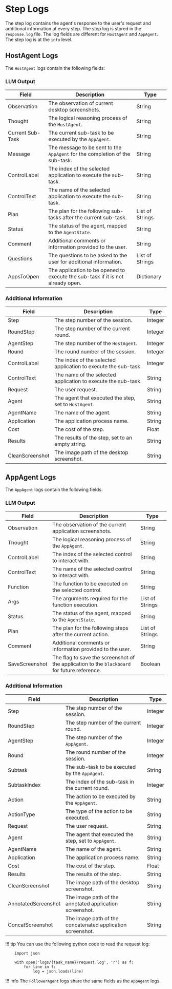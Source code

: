 # Step Logs

The step log contains the agent's response to the user's request and additional information at every step. The step log is stored in the `response.log` file. The log fields are different for `HostAgent` and `AppAgent`. The step log is at the `info` level.
## HostAgent Logs

The `HostAgent` logs contain the following fields:


### LLM Output

| Field | Description | Type |
| --- | --- | --- |
| Observation | The observation of current desktop screenshots. | String |
| Thought | The logical reasoning process of the `HostAgent`. | String |
| Current Sub-Task | The current sub-task to be executed by the `AppAgent`. | String |
| Message | The message to be sent to the `AppAgent` for the completion of the sub-task. | String |
| ControlLabel | The index of the selected application to execute the sub-task. | String |
| ControlText | The name of the selected application to execute the sub-task. | String |
| Plan | The plan for the following sub-tasks after the current sub-task. | List of Strings |
| Status | The status of the agent, mapped to the `AgentState`. | String |
| Comment | Additional comments or information provided to the user. | String |
| Questions | The questions to be asked to the user for additional information. | List of Strings |
| AppsToOpen | The application to be opened to execute the sub-task if it is not already open. | Dictionary |


### Additional Information

| Field | Description | Type |
| --- | --- | --- |
| Step | The step number of the session. | Integer |
| RoundStep | The step number of the current round. | Integer |
| AgentStep | The step number of the `HostAgent`. | Integer |
| Round | The round number of the session. | Integer |
| ControlLabel | The index of the selected application to execute the sub-task. | Integer |
| ControlText | The name of the selected application to execute the sub-task. | String |
| Request | The user request. | String |
| Agent | The agent that executed the step, set to `HostAgent`. | String |
| AgentName | The name of the agent. | String |
| Application | The application process name. | String |
| Cost | The cost of the step. | Float |
| Results | The results of the step, set to an empty string. | String |
| CleanScreenshot | The image path of the desktop screenshot. | String |



## AppAgent Logs

The `AppAgent` logs contain the following fields:

### LLM Output

| Field | Description | Type |
| --- | --- | --- |
| Observation | The observation of the current application screenshots. | String |
| Thought | The logical reasoning process of the `AppAgent`. | String |
| ControlLabel | The index of the selected control to interact with. | String |
| ControlText | The name of the selected control to interact with. | String |
| Function | The function to be executed on the selected control. | String |
| Args | The arguments required for the function execution. | List of Strings |
| Status | The status of the agent, mapped to the `AgentState`. | String |
| Plan | The plan for the following steps after the current action. | List of Strings |
| Comment | Additional comments or information provided to the user. | String |
| SaveScreenshot | The flag to save the screenshot of the application to the `blackboard` for future reference. | Boolean |

### Additional Information

| Field | Description | Type |
| --- | --- | --- |
| Step | The step number of the session. | Integer |
| RoundStep | The step number of the current round. | Integer |
| AgentStep | The step number of the `AppAgent`. | Integer |
| Round | The round number of the session. | Integer |
| Subtask | The sub-task to be executed by the `AppAgent`. | String |
| SubtaskIndex | The index of the sub-task in the current round. | Integer |
| Action | The action to be executed by the `AppAgent`. | String |
| ActionType | The type of the action to be executed. | String |
| Request | The user request. | String |
| Agent | The agent that executed the step, set to `AppAgent`. | String |
| AgentName | The name of the agent. | String |
| Application | The application process name. | String |
| Cost | The cost of the step. | Float |
| Results | The results of the step. | String |
| CleanScreenshot | The image path of the desktop screenshot. | String |
| AnnotatedScreenshot | The image path of the annotated application screenshot. | String |
| ConcatScreenshot | The image path of the concatenated application screenshot. | String |

!!! tip
    You can use the following python code to read the request log:

        import json

        with open('logs/{task_name}/request.log', 'r') as f:
            for line in f:
                log = json.loads(line)

!!! info
    The `FollowerAgent` logs share the same fields as the `AppAgent` logs.